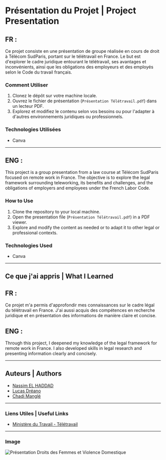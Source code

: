 # Présentation du Projet | Project Presentation

## FR :

Ce projet consiste en une présentation de groupe réalisée en cours de droit à Télécom SudParis, portant sur le télétravail en France. Le but est d'explorer le cadre juridique entourant le télétravail, ses avantages et inconvénients, ainsi que les obligations des employeurs et des employés selon le Code du travail français.

### Comment Utiliser

1. Clonez le dépôt sur votre machine locale.
2. Ouvrez le fichier de présentation (`Présentation Télétravail.pdf`) dans un lecteur PDF.
3. Explorez et modifiez le contenu selon vos besoins ou pour l'adapter à d'autres environnements juridiques ou professionnels.

### Technologies Utilisées

- Canva

---

## ENG :

This project is a group presentation from a law course at Télécom SudParis focused on remote work in France. The objective is to explore the legal framework surrounding teleworking, its benefits and challenges, and the obligations of employers and employees under the French Labor Code.

### How to Use

1. Clone the repository to your local machine.
2. Open the presentation file (`Présentation Télétravail.pdf`) in a PDF viewer.
3. Explore and modify the content as needed or to adapt it to other legal or professional contexts.

### Technologies Used

- Canva

---

## Ce que j'ai appris | What I Learned

## FR :

Ce projet m'a permis d'approfondir mes connaissances sur le cadre légal du télétravail en France. J'ai aussi acquis des compétences en recherche juridique et en présentation des informations de manière claire et concise.

## ENG :

Through this project, I deepened my knowledge of the legal framework for remote work in France. I also developed skills in legal research and presenting information clearly and concisely.

---

## Auteurs | Authors

- [Nassim EL HADDAD](https://www.linkedin.com/in/nassim-elhaddad/)
- [Lucas Dréano](https://www.linkedin.com/in/lucas-dreano-9b3bab259/)
- [Chadi Manglé](https://www.linkedin.com/in/chadi-mangl%C3%A9-362b08265/)

---

### Liens Utiles | Useful Links

- [Ministère du Travail - Télétravail](https://travail-emploi.gouv.fr/)

---

### Image

![Présentation Droits des Femmes et Violence Domestique](droitsocial.png)
